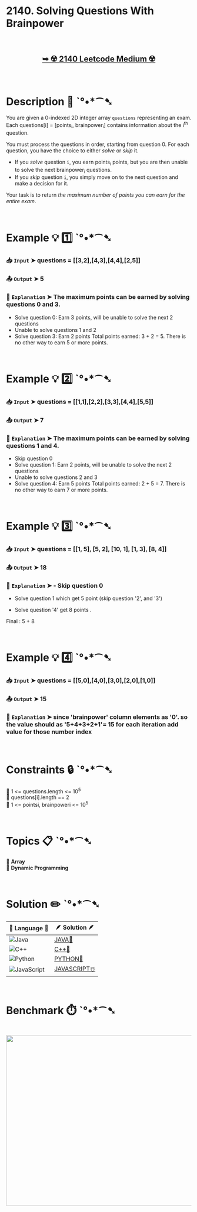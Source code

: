 # 2140. Solving Questions With Brainpower

</br>

<h2 align="center"> 

<a href="https://leetcode.com/problems/solving-questions-with-brainpower/description/?envType=daily-question&envId=2025-04-01"><strong>➥ ☢️ 2140 Leetcode Medium ☢️ </strong></a>
</h2>

</br>

# Description 📜 ˋ°•*⁀➷

You are given a 0-indexed 2D integer array `questions` representing an exam. Each questions[i] = [points<sub>i</sub>, brainpower<sub>i</sub>] contains information about the i<sup>th</sup> question.

You must process the questions in order, starting from question 0. For each question, you have the choice to either *solve* or *skip* it.

- If you *solve* question `i`, you earn points<sub>i</sub> points, but you are then unable to solve the next brainpower<sub>i</sub> questions.
- If you *skip* question `i`, you simply move on to the next question and make a decision for it.

Your task is to return *the maximum number of points you can earn for the entire exam*.

</br>

# Example 💡 1️⃣ ˋ°•*⁀➷

  ### 📥 `Input`  ➤ questions = [[3,2],[4,3],[4,4],[2,5]]

  ### 📤 `Output`  ➤ 5

  ### 🔦 `Explanation`  ➤ The maximum points can be earned by solving questions 0 and 3.
- Solve question 0: Earn 3 points, will be unable to solve the next 2 questions
- Unable to solve questions 1 and 2
- Solve question 3: Earn 2 points
Total points earned: 3 + 2 = 5. There is no other way to earn 5 or more points.

</br>

# Example 💡 2️⃣ ˋ°•*⁀➷

  ### 📥 `Input` ➤ questions = [[1,1],[2,2],[3,3],[4,4],[5,5]]

  ### 📤 `Output`  ➤ 7

  ### 🔦 `Explanation` ➤ The maximum points can be earned by solving questions 1 and 4.
- Skip question 0
- Solve question 1: Earn 2 points, will be unable to solve the next 2 questions
- Unable to solve questions 2 and 3
- Solve question 4: Earn 5 points
Total points earned: 2 + 5 = 7. There is no other way to earn 7 or more points.

</br>

# Example 💡 3️⃣ ˋ°•*⁀➷

  ### 📥 `Input` ➤ questions = [[1, 5], [5, 2], [10, 1], [1, 3], [8, 4]]

  ### 📤 `Output`  ➤ 18

  ### 🔦 `Explanation`  ➤ - Skip question 0

  - Solve question 1 which get 5 point (skip question '2', and '3')

  - Solve question '4' get 8 points .
            
  Final : 5 + 8

</br>

# Example 💡 4️⃣ ˋ°•*⁀➷

   ### 📥 `Input`  ➤ questions = [[5,0],[4,0],[3,0],[2,0],[1,0]]

   ### 📤 `Output`  ➤ 15

   ### 🔦 `Explanation`  ➤ since 'brainpower' column elements as '0'. so the value should as '5+4+3+2+1'= 15 for each iteration add value for those number index

</br>

# Constraints 🔒 ˋ°•*⁀➷

🔹 1 <= questions.length <= 10<sup>5</sup> </br>
🔹 questions[i].length == 2 </br>
🔹 1 <= pointsi, brainpoweri <= 10<sup>5</sup> </br>

</br>

# Topics 📋 ˋ°•*⁀➷

🔸 **Array**  </br>
🔸 **Dynamic Programming**  </br>

</br>

# Solution ✏️ ˋ°•*⁀➷

| 📒 Language 📒  | 🪶 Solution 🪶 |
| ------------- | ------------- |
|  ![Java](https://img.shields.io/badge/java-%23ED8B00.svg?style=for-the-badge&logo=openjdk&logoColor=white)  | [JAVA🍁](https://github.com/Prakhar-002/LEETCODE/blob/main/%F0%9F%8D%84%20Daily%20Challenge%202025%20%F0%9F%8D%B3/%F0%9F%94%AC%20Examine%20Thoroughly%20%F0%9F%A7%AC/04%20Apr%20%E2%98%94/01%20-%2004%20-%202025%20---%202140.%20Solving%20Questions%20With%20Brainpower%20%E2%98%83%EF%B8%8F%20%F0%9F%8D%81%20%F0%9F%8D%B0%20%F0%9F%8E%B2%20%F0%9F%92%96/%F0%9F%8D%81JAVA%20-%202140.%20Solving%20Questions%20With%20Brainpower.java) |
|  ![C++](https://img.shields.io/badge/c++-%2300599C.svg?style=for-the-badge&logo=c%2B%2B&logoColor=white)  | [C++🎲](https://github.com/Prakhar-002/LEETCODE/blob/main/%F0%9F%8D%84%20Daily%20Challenge%202025%20%F0%9F%8D%B3/%F0%9F%94%AC%20Examine%20Thoroughly%20%F0%9F%A7%AC/04%20Apr%20%E2%98%94/01%20-%2004%20-%202025%20---%202140.%20Solving%20Questions%20With%20Brainpower%20%E2%98%83%EF%B8%8F%20%F0%9F%8D%81%20%F0%9F%8D%B0%20%F0%9F%8E%B2%20%F0%9F%92%96/%F0%9F%8E%B2CPP%20-%202140.%20Solving%20Questions%20With%20Brainpower.cpp)  |
|  ![Python](https://img.shields.io/badge/python-3670A0?style=for-the-badge&logo=python&logoColor=ffdd54)    | [PYTHON🍰](https://github.com/Prakhar-002/LEETCODE/blob/main/%F0%9F%8D%84%20Daily%20Challenge%202025%20%F0%9F%8D%B3/%F0%9F%94%AC%20Examine%20Thoroughly%20%F0%9F%A7%AC/04%20Apr%20%E2%98%94/01%20-%2004%20-%202025%20---%202140.%20Solving%20Questions%20With%20Brainpower%20%E2%98%83%EF%B8%8F%20%F0%9F%8D%81%20%F0%9F%8D%B0%20%F0%9F%8E%B2%20%F0%9F%92%96/%F0%9F%8D%B0PYTHON%20-%202140.%20Solving%20Questions%20With%20Brainpower.py) |
| ![JavaScript](https://img.shields.io/badge/javascript-%23323330.svg?style=for-the-badge&logo=javascript&logoColor=%23F7DF1E)   | [JAVASCRIPT☃️](https://github.com/Prakhar-002/LEETCODE/blob/main/%F0%9F%8D%84%20Daily%20Challenge%202025%20%F0%9F%8D%B3/%F0%9F%94%AC%20Examine%20Thoroughly%20%F0%9F%A7%AC/04%20Apr%20%E2%98%94/01%20-%2004%20-%202025%20---%202140.%20Solving%20Questions%20With%20Brainpower%20%E2%98%83%EF%B8%8F%20%F0%9F%8D%81%20%F0%9F%8D%B0%20%F0%9F%8E%B2%20%F0%9F%92%96/%E2%98%83%EF%B8%8FJAVASCRIPT%20-%202140.%20Solving%20Questions%20With%20Brainpower.js) |

</br>

# Benchmark ⏱️ ˋ°•*⁀➷

<h1  align="center" >

<img src ="https://github.com/user-attachments/assets/109f0bfe-2ede-43da-85b3-e97f75fcec48" width = "700px" height="462px" />

</h1>
